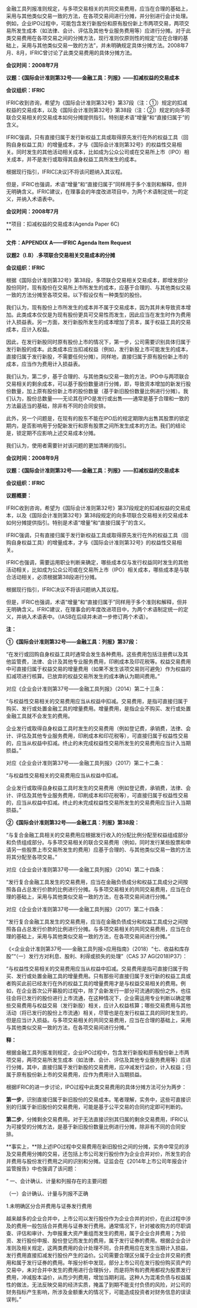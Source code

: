 金融工具列报准则规定，与多项交易相关的共同交易费用，应当在合理的基础上，采用与其他类似交易一致的方法，在各项交易间进行分摊，并分别进行会计处理。例如，企业IPO过程中，可能包含发行新股份和原有股份新上市两项交易，两项交易所发生成本（如法律、会计、评估及其他专业服务费用等）应进行分摊。对于此类交易费用在各项交易之间的分摊方法，现行准则仅原则性的规定“应在合理的基础上，采用与其他类似交易一致的方法”，并未明确规定具体分摊方法。2008年7月、8月，IFRIC曾讨论了此类交易费用的具体分摊方法。

**会议时间：2008年7月**

**议题：《国际会计准则第32号——金融工具：列报》——扣减权益的交易成本**

**会议组织：IFRIC**

IFRIC收到咨询，希望为《国际会计准则第32号》第37段（注：①）规定的扣减权益的交易成本，以及《国际会计准则第32号》第38段（注：②）规定的向多项联合交易相关的交易成本如何分摊提供指引。特别是术语“增量”和“直接归属于”的含义。

  IFRIC强调，只有直接归属于发行新权益工具或取得原先发行在外的权益工具（回购自身权益工具）的增量成本，才与《国际会计准则第32号》的权益性交易相关。同时发生的其他活动相关成本，比如成为公众公司或在交易所上市（IPO）相关成本，并不是发行或取得其自身权益工具所发生的成本。

  根据现行指引，IFRIC[决议]不将该问题纳入其议程。

  但是，IFRIC也强调，术语“增量”和“直接归属于”同样用于多个准则和解释，但并无明确含义。IFRIC建议，在理事会的年度改进项目中，为两个术语制定统一的定义，并纳入术语表中。

  **会议时间：2008年7月**

**项目：扣减权益的交易成本(Agenda Paper 6C)  
**

**文件：APPENDIX A——IFRIC Agenda Item Request**

**议题2（I.B）.多项联合交易相关交易成本的分摊**

**会议组织：IFRIC**

根据《国际会计准则第32号》第38段，多项联合交易相关交易成本，即增发部分股份同时，现有股份在交易所上市所发生的成本，应基于合理的、与其他类似交易一致的方法分摊至各项交易。以下假设仅有一种类型的股份。

  我们认为，现有股份上市所发生的成本并不属于交易成本，因为其并未导致资本增加。此类成本仅仅是为现有股份更具可交易性而发生，因此应当在发生时作为费用计入损益表。另一方面，发行新股所发生的成本增加了资本，属于权益工具的交易成本，应计入权益。

  因此，在发行新股同时原有股份上市的情况下，第一步，公司需要识别具体归属于发行新股的成本。此类成本应当扣减权益（例如，发行新股上市可能发生的成本，直接归属于发行新股，不需要任何分摊）。同样地，直接归属于原有股份新上市的成本，应当作为费用计入损益表。

  我们认为，第二步，基于合理的、与其他类似交易一致的方法，IPO中与两项联合交易相关的剩余成本，可以基于股份数量进行分摊，即，导致资本增加的新发行股份数量，加上原有股份新上市的股份数量（基于新旧股份数量比例进行分摊）。我们认为，股份总数量——无论其在IPO是发行或出售——通常是基于合理和一致的方法最适当的基础，除非有不同的合同安排。

  此外，另一个问题是，在现有的股东不能在IPO后的规定期限内出售其股票的锁定期内，是否影响用于分配新发行和原有股票之间所发生成本的方法。我们的结论是，锁定期不应影响上述交易成本分摊。

  我们认为，使用者需要针对该问题的更加清晰的指引。

  **会议时间：2008年9月**

**议题：《国际会计准则第32号——金融工具：列报》——扣减权益的交易成本**  

**会议组织：IFRIC**

**议题概要：**

IFRIC收到咨询，希望为《国际会计准则第32号》第37段规定的扣减权益的交易成本，以及《国际会计准则第32号》第38段规定的向多项联合交易相关的交易成本如何分摊提供指引。特别是术语“增量”和“直接归属于”的含义。  

  IFRIC强调，只有直接归属于发行新权益工具或取得原先发行在外的权益工具（回购自身权益工具）的增量成本，才与《国际会计准则第32号》的权益性交易相关。

  IFRIC也强调，需要运用职业判断来确定，哪些成本仅与发行权益同时发生的其他活动相关，比如成为公众公司或在交易所上市（IPO）相关成本，哪些成本是与联合活动相关，必须根据第38段进行分摊。

  根据现行指引，IFRIC决议不将该问题纳入其议程。

  但是，IFRIC也强调，术语“增量”和“直接归属于”同样用于多个准则和解释，但并无明确含义。IFRIC建议，在理事会的年度改进项目中，为两个术语制定统一的定义，并纳入术语表中。（IASB在后续并未进一步修订两个术语）。

  **注：**

**①《国际会计准则第32号——金融工具：列报》第37段：**

“在发行或回购自身权益工具时通常会发生各种费用。这些费用包括注册费以及其他监管费，法律、会计及其他专业服务费用，印刷成本及印花税等。权益交易费用中可直接归属于权益交易的增量费用（如果不发生该项交易则可避免）作为权益的扣减项进行核算。已放弃的权益交易所发生的成本确认为期间费用。”

  对应《企业会计准则第37号——金融工具列报》（2014）第二十三条：

“与权益性交易相关的交易费用应当从权益中扣减。交易费用，是指可直接归属于购买、发行或处置金融工具的增量费用。增量费用，是指企业不购买、发行或处置金融工具就不会发生的费用。
 
企业发行或取得自身权益工具时发生的交易费用（例如登记费，承销费，法律、会计、评估及其他专业服务费用，印刷成本和印花税等），可直接归属于权益性交易的，应当从权益中扣减。终止的未完成权益性交易所发生的交易费用应当计入当期损益。”

  对应《企业会计准则第37号——金融工具列报》（2017）第二十二条：

  “与权益性交易相关的交易费用应当从权益中扣减。

企业发行或取得自身权益工具时发生的交易费用（例如登记费，承销费，法律、会计、评估及其他专业服务费用，印刷成本和印花税等），可直接归属于权益性交易的，应当从权益中扣减。终止的未完成权益性交易所发生的交易费用应当计入当期损益。”

  **②《国际会计准则第32号——金融工具：列报》第38段：**

“与复合金融工具相关的交易费用应根据发行收入的分配比例分配至权益组成部分和负债组成部分。与多项交易相关的联合交易费用（例如，同时发行某些股票和申请另一些股票上市交易所发生的费用）应基于合理的、与其他类似交易一致的方法将其分配至各项交易。”

  对应《企业会计准则第37号——金融工具列报》（2014）第二十四条：

“发行复合金融工具发生的交易费用，应当在金融负债成分和权益工具成分之间按照各自占总发行价款的比例进行分摊。与多项交易相关的共同交易费用，应当在合理的基础上，采用与其他类似交易一致的方法，在各项交易间进行分摊。”

  对应《企业会计准则第37号——金融工具列报》（2017）第二十四条：

“发行复合金融工具发生的交易费用，应当在金融负债成分和权益工具成分之间按照各自占总发行价款的比例进行分摊。与多项交易相关的共同交易费用，应当在合理的基础上，采用与其他类似交易一致的方法，在各项交易间进行分摊。”

  《<企业会计准则第37号——金融工具列报>应用指南》（2018）“七、收益和库存股”“（一）发行方对利息、股利、利得或损失的处理”（CAS 37 AG(2018)P37）：

“与权益性交易相关的交易费用应当从权益中扣减。交易费用是指可直接归属于购买、发行或处置金融工具的增量费用。只有那些可直接归属于发行新的权益工具或者购买此前已经发行在外的权益工具的增量费用才是与权益交易相关的费用。例如，在企业首次公开募股的过程中，除了会新发行一部分可流通的股份之外，也往往会将已发行的股份进行上市流通，在这种情况下，企业需运用专业判断以确定哪些交易费用与权益交易（发行新股）相关，应计入权益核算；哪些交易费用与其他活动（将已发行的股份上市流通）相关，尽管也是在发行权益工具的同时发生的，但是应当计入损益。与多项交易相关的共同交易费用，应当在合理的基础上，采用与其他类似交易一致的方法，在各项交易间进行分摊。”

**释：**

根据金融工具列报准则规定，企业IPO过程中，包含发行新股和原有股份新上市两项交易，两项交易所发生成本（如法律、会计、评估及其他专业服务费用等）应进行分摊，其中，直接归属于发行新股的交易费用，应冲减发行溢价，计入权益；归属于原有股份新上市的交易费用，应作为费用计入当期损益。

  根据IFRIC的进一步讨论，IPO过程中此类交易费用的具体分摊方法可分为两步：

**第一步**，识别直接归属于新旧股份的交易成本。笔者理解，实务中，这些可直接识别的归属于新旧股份的交易费用，可能是基于公平交易的合同约定即可判断的。

  **第二步**，分摊剩余交易费用。对于无法直接识别其归属的剩余交易费用，IFRIC认为可接受的分摊方法，是基于新旧股份数量比例进行分摊，除非有不同的合同安排。

  **事实上，**除上述IPO过程中交易费用在新旧股份之间的分摊，实务中常见的涉及交易费用分摊的交易，还包括上市公司发行股份作为企业合并对价，所发生的合并费用与股份发行费用之间的识别和分摊。证监会在《2014年上市公司年报会计监管报告》中也强调了该问题：

  “ 一、会计确认、计量和列报存在的主要问题

（一）会计确认、计量与列报不正确

1.未明确区分合并费用与证券发行费用

越来越多的企业合并中，上市公司以发行股份作为企业合并的对价，在此过程中涉及的费用一般包括合并费用与证券发行费用。通常情况下，针对被收购方的尽职调查、评估和审计、为申报重大资产重组而发生的费用，属于企业合并费用；为验资、发行股份申报、股份登记而发生的费用，属于发行证券的费用。根据企业会计准则及相关规定，这两类费用的会计处理不同，合并费用应在发生当期计入损益，发行费用直接扣减发行股份产生的溢价。公司需要合理区分属于企业合并交易的费用和属于发行证券的费用。年报分析中发现，部分上市公司在发行股份购买资产的交易中，未对合并中发生的费用进行合理拆分，而是将所有的费用都视为股票发行费用，冲减股本溢价，从而少列费用，增加当期利润。这种人为混淆负债与权益属性的做法，无法反映交易的经济实质，掩盖了到期不能支付负债的风险，对公司的财务指标产生影响，所涉及金额重大的情况下，可能造成投资者对财务信息的误读误判。”